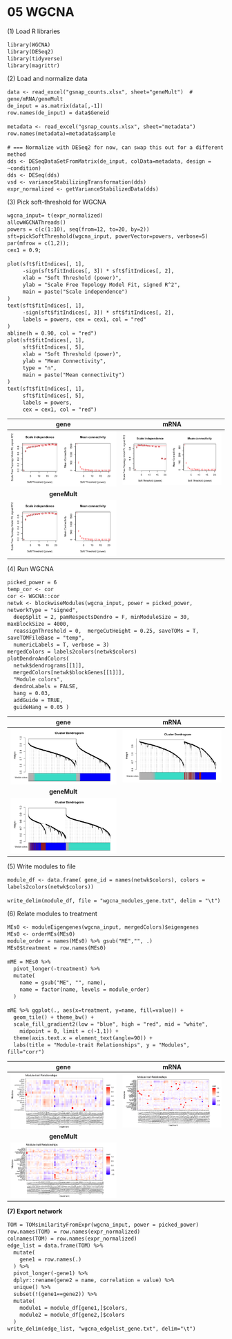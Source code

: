 # 05 WGCNA

(1) Load R libraries

```
library(WGCNA)
library(DESeq2)
library(tidyverse)
library(magrittr)
```

(2) Load and normalize data

```
data <- read_excel("gsnap_counts.xlsx", sheet="geneMult")  # gene/mRNA/geneMult   
de_input = as.matrix(data[,-1])
row.names(de_input) = data$Geneid

metadata <- read_excel("gsnap_counts.xlsx", sheet="metadata")
row.names(metadata)=metadata$sample

# === Normalize with DESeq2 for now, can swap this out for a different method
dds <- DESeqDataSetFromMatrix(de_input, colData=metadata, design = ~condition)
dds <- DESeq(dds)
vsd <- varianceStabilizingTransformation(dds)
expr_normalized <- getVarianceStabilizedData(dds)
```

(3) Pick soft-threshold for WGCNA

```
wgcna_input= t(expr_normalized)
allowWGCNAThreads()
powers = c(c(1:10), seq(from=12, to=20, by=2))
sft=pickSoftThreshold(wgcna_input, powerVector=powers, verbose=5)
par(mfrow = c(1,2));
cex1 = 0.9;

plot(sft$fitIndices[, 1],
     -sign(sft$fitIndices[, 3]) * sft$fitIndices[, 2],
     xlab = "Soft Threshold (power)",
     ylab = "Scale Free Topology Model Fit, signed R^2",
     main = paste("Scale independence")
)
text(sft$fitIndices[, 1],
     -sign(sft$fitIndices[, 3]) * sft$fitIndices[, 2],
     labels = powers, cex = cex1, col = "red"
)
abline(h = 0.90, col = "red")
plot(sft$fitIndices[, 1],
     sft$fitIndices[, 5],
     xlab = "Soft Threshold (power)",
     ylab = "Mean Connectivity",
     type = "n",
     main = paste("Mean connectivity")
)
text(sft$fitIndices[, 1],
     sft$fitIndices[, 5],
     labels = powers,
     cex = cex1, col = "red")
```

| <b>gene</b> | <b>mRNA</b> |
|:-:|:-:|
| ![](results/assets/wgcna_power_gene.png)| ![](results/assets/wgcna_power_mRNA.png) |
|<b>geneMult</b> | |
|![](results/assets/wgcna_power_geneMult.png)||

(4) Run WGCNA

```
picked_power = 6
temp_cor <- cor
cor <- WGCNA::cor
netwk <- blockwiseModules(wgcna_input, power = picked_power, networkType = "signed", 
  deepSplit = 2, pamRespectsDendro = F, minModuleSize = 30, maxBlockSize = 4000, 
  reassignThreshold = 0,  mergeCutHeight = 0.25, saveTOMs = T, saveTOMFileBase = "temp", 
  numericLabels = T, verbose = 3)
mergedColors = labels2colors(netwk$colors)
plotDendroAndColors(
  netwk$dendrograms[[1]],
  mergedColors[netwk$blockGenes[[1]]],
  "Module colors",
  dendroLabels = FALSE,
  hang = 0.03,
  addGuide = TRUE,
  guideHang = 0.05 )
```

| <b>gene</b> | <b>mRNA</b> |
|:-:|:-:|
| ![](results/assets/wgcna_gene.png)| ![](results/assets/wgcna_mRNA.png) |
|<b>geneMult</b> | |
|![](results/assets/wgcna_geneMult.png)||

(5) Write modules to file

```
module_df <- data.frame( gene_id = names(netwk$colors), colors = labels2colors(netwk$colors))

write_delim(module_df, file = "wgcna_modules_gene.txt", delim = "\t")
```

(6) Relate modules to treatment

```
MEs0 <- moduleEigengenes(wgcna_input, mergedColors)$eigengenes
MEs0 <- orderMEs(MEs0)
module_order = names(MEs0) %>% gsub("ME","", .)
MEs0$treatment = row.names(MEs0)

mME = MEs0 %>%
  pivot_longer(-treatment) %>%
  mutate(
    name = gsub("ME", "", name),
    name = factor(name, levels = module_order)
  )

mME %>% ggplot(., aes(x=treatment, y=name, fill=value)) +
  geom_tile() + theme_bw() +
  scale_fill_gradient2(low = "blue", high = "red", mid = "white",
    midpoint = 0, limit = c(-1,1)) +
  theme(axis.text.x = element_text(angle=90)) +
  labs(title = "Module-trait Relationships", y = "Modules", fill="corr")
```

| <b>gene</b> | <b>mRNA</b>|
|:-:|:-:|
| ![](results/assets/wgcna_m2c_gene.png)| ![](results/assets/wgcna_m2c_mRNA.png) |
|<b>geneMult</b> | |
|![](results/assets/wgcna_m2c_geneMult.png)||

**(7) Export network**

```
TOM = TOMsimilarityFromExpr(wgcna_input, power = picked_power)
row.names(TOM) = row.names(expr_normalized)
colnames(TOM) = row.names(expr_normalized)
edge_list = data.frame(TOM) %>%
  mutate(
    gene1 = row.names(.)
  ) %>%
  pivot_longer(-gene1) %>%
  dplyr::rename(gene2 = name, correlation = value) %>%
  unique() %>%
  subset(!(gene1==gene2)) %>%
  mutate(
    module1 = module_df[gene1,]$colors,
    module2 = module_df[gene2,]$colors
  )
write_delim(edge_list, "wgcna_edgelist_gene.txt", delim="\t")
```
